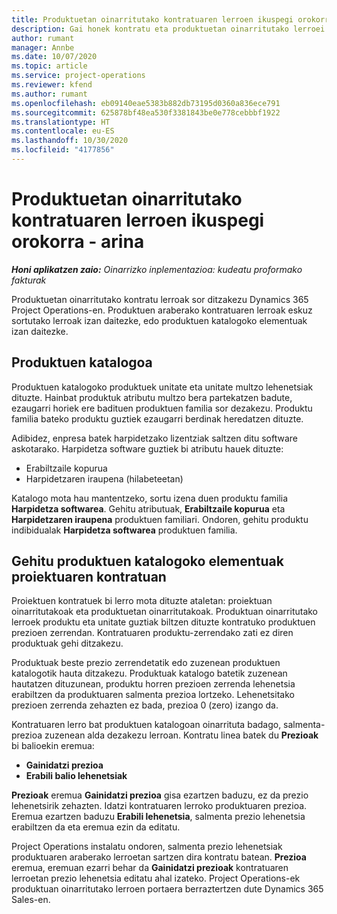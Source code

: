 ```yaml
---
title: Produktuetan oinarritutako kontratuaren lerroen ikuspegi orokorra - arina
description: Gai honek kontratu eta produktuetan oinarritutako lerroei buruzko informazioa ematen du.
author: rumant
manager: Annbe
ms.date: 10/07/2020
ms.topic: article
ms.service: project-operations
ms.reviewer: kfend
ms.author: rumant
ms.openlocfilehash: eb09140eae5383b882db73195d0360a836ece791
ms.sourcegitcommit: 625878bf48ea530f3381843be0e778cebbbf1922
ms.translationtype: HT
ms.contentlocale: eu-ES
ms.lasthandoff: 10/30/2020
ms.locfileid: "4177856"
---
```

# <a name="product-based-contract-lines-overview---lite"></a>Produktuetan oinarritutako kontratuaren lerroen ikuspegi orokorra - arina

_**Honi aplikatzen zaio:** Oinarrizko inplementazioa: kudeatu proformako fakturak_

Produktuetan oinarritutako kontratu lerroak sor ditzakezu Dynamics 365 Project Operations-en. Produktuen araberako kontratuaren lerroak eskuz sortutako lerroak izan daitezke, edo produktuen katalogoko elementuak izan daitezke.

## <a name="product-catalog"></a>Produktuen katalogoa

Produktuen katalogoko produktuek unitate eta unitate multzo lehenetsiak dituzte. Hainbat produktuk atributu multzo bera partekatzen badute, ezaugarri horiek ere badituen produktuen familia sor dezakezu. Produktu familia bateko produktu guztiek ezaugarri berdinak heredatzen dituzte.

Adibidez, enpresa batek harpidetzako lizentziak saltzen ditu software askotarako. Harpidetza software guztiek bi atributu hauek dituzte:

- Erabiltzaile kopurua
- Harpidetzaren iraupena (hilabeteetan)

Katalogo mota hau mantentzeko, sortu izena duen produktu familia **Harpidetza softwarea**. Gehitu atributuak, **Erabiltzaile kopurua** eta **Harpidetzaren iraupena** produktuen familiari. Ondoren, gehitu produktu indibidualak **Harpidetza softwarea** produktuen familia.

## <a name="add-product-catalog-items-to-a-project-contract"></a>Gehitu produktuen katalogoko elementuak proiektuaren kontratuan

Proiektuen kontratuek bi lerro mota dituzte ataletan: proiektuan oinarritutakoak eta produktuetan oinarritutakoak. Produktuan oinarritutako lerroek produktu eta unitate guztiak biltzen dituzte kontratuko produktuen prezioen zerrendan. Kontratuaren produktu-zerrendako zati ez diren produktuak gehi ditzakezu.

Produktuak beste prezio zerrendetatik edo zuzenean produktuen katalogotik hauta ditzakezu. Produktuak katalogo batetik zuzenean hautatzen dituzunean, produktu horren prezioen zerrenda lehenetsia erabiltzen da produktuaren salmenta prezioa lortzeko. Lehenetsitako prezioen zerrenda zehazten ez bada, prezioa 0 (zero) izango da.

Kontratuaren lerro bat produktuen katalogoan oinarrituta badago, salmenta-prezioa zuzenean alda dezakezu lerroan. Kontratu linea batek du **Prezioak** bi balioekin eremua:

- **Gainidatzi prezioa**
- **Erabili balio lehenetsiak**

**Prezioak** eremua **Gainidatzi prezioa** gisa ezartzen baduzu, ez da prezio lehenetsirik zehazten. Idatzi kontratuaren lerroko produktuaren prezioa. Eremua ezartzen baduzu **Erabili lehenetsia**, salmenta prezio lehenetsia erabiltzen da eta eremua ezin da editatu.

Project Operations instalatu ondoren, salmenta prezio lehenetsiak produktuaren araberako lerroetan sartzen dira kontratu batean. **Prezioa** eremua, eremuan ezarri behar da **Gainidatzi prezioak** kontratuaren lerroetan prezio lehenetsia editatu ahal izateko. Project Operations-ek produktuan oinarritutako lerroen portaera berraztertzen dute Dynamics 365 Sales-en.
